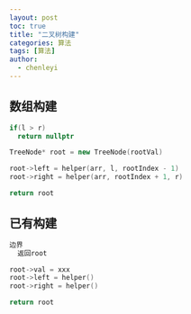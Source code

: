 ```yaml
---
layout: post
toc: true
title: "二叉树构建"
categories: 算法
tags: [算法]
author:
  - chenleyi
---
```


## 数组构建

```c++
if(l > r)
  return nullptr

TreeNode* root = new TreeNode(rootVal)

root->left = helper(arr, l, rootIndex - 1)
root->right = helper(arr, rootIndex + 1, r)

return root

```

## 已有构建

```C++
边界
  返回root

root->val = xxx
root->left = helper()
root->right = helper()

return root

```





